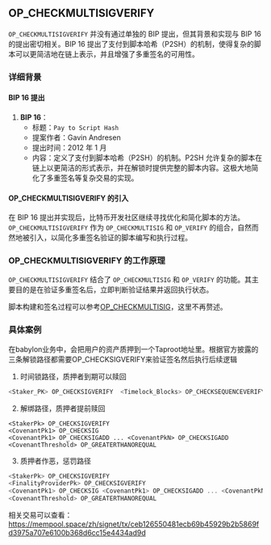 ## OP_CHECKMULTISIGVERIFY

`OP_CHECKMULTISIGVERIFY` 并没有通过单独的 BIP 提出，但其背景和实现与 BIP 16 的提出密切相关。BIP 16 提出了支付到脚本哈希（P2SH）的机制，使得复杂的脚本可以更简洁地在链上表示，并且增强了多重签名的可用性。

### 详细背景

#### BIP 16 提出

1. **BIP 16**：
   - 标题：`Pay to Script Hash`
   - 提案作者：Gavin Andresen
   - 提出时间：2012 年 1 月
   - 内容：定义了支付到脚本哈希（P2SH）的机制。P2SH 允许复杂的脚本在链上以更简洁的形式表示，并在解锁时提供完整的脚本内容。这极大地简化了多重签名等复杂交易的实现。

#### OP_CHECKMULTISIGVERIFY 的引入

在 BIP 16 提出并实现后，比特币开发社区继续寻找优化和简化脚本的方法。`OP_CHECKMULTISIGVERIFY` 作为 `OP_CHECKMULTISIG` 和 `OP_VERIFY` 的组合，自然而然地被引入，以简化多重签名验证的脚本编写和执行过程。

### OP_CHECKMULTISIGVERIFY 的工作原理

`OP_CHECKMULTISIGVERIFY` 结合了 `OP_CHECKMULTISIG` 和 `OP_VERIFY` 的功能。其主要目的是在验证多重签名后，立即判断验证结果并返回执行状态。

脚本构建和签名过程可以参考[OP_CHECKMULTISIG](../OP_CHECKMULTISIG/README.md)，这里不再赘述。

### 具体案例
在babylon业务中，会把用户的资产质押到一个Taproot地址里。根据官方披露的三条解锁路径都需要OP_CHECKSIGVERIFY来验证签名然后执行后续逻辑
1. 时间锁路径，质押者到期可以赎回
```js
<Staker_PK> OP_CHECKSIGVERIFY  <Timelock_Blocks> OP_CHECKSEQUENCEVERIFY
```

2. 解绑路径，质押者提前赎回
```
<StakerPk> OP_CHECKSIGVERIFY
<CovenantPk1> OP_CHECKSIG 
<CovenantPk1> OP_CHECKSIGADD ... <CovenantPkN> OP_CHECKSIGADD
<CovenantThreshold> OP_GREATERTHANOREQUAL
```

3. 质押者作恶，惩罚路径
```js
<StakerPk> OP_CHECKSIGVERIFY
<FinalityProviderPk> OP_CHECKSIGVERIFY
<CovenantPk1> OP_CHECKSIG <CovenantPk1> OP_CHECKSIGADD ... <CovenantPkN> OP_CHECKSIGADD
<CovenantThreshold> OP_GREATERTHANOREQUAL
```

相关交易可以查看：https://mempool.space/zh/signet/tx/ceb126550481ecb69b45929b2b5869fd3975a707e6100b368d6cc15e4434ad9d